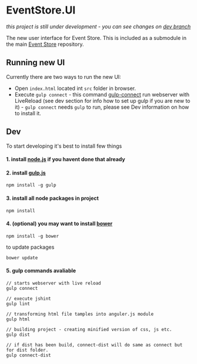 # EventStore.UI

*this project is still under development - you can see changes on [dev branch](https://github.com/EventStore/EventStore.UI/tree/dev)*

The new user interface for Event Store. This is included as a submodule in the main [Event Store](https://github.com/EventStore/EventStore) repository.

## Running new UI

Currently there are two ways to run the new UI:

* Open `index.html` located int `src` folder in browser.
* Execute `gulp connect` - this command [gulp-connect](https://github.com/avevlad/gulp-connect) run webserver with LiveReload (see dev section for info how to set up gulp if you are new to it) - `gulp connect` needs `gulp` to run, please see Dev information on how to install it.

## Dev

To start developing it's best to install few things

#### 1. install [node.js](http://nodejs.org/) if you havent done that already
#### 2. install [gulp.js](http://gulpjs.com/)

```
npm install -g gulp
```

#### 3. install all node packages in project

```
npm install
```

#### 4. (optional) you may want to install [bower](http://bower.io/)

```
npm install -g bower
```

to update packages
```
bower update
```

#### 5. gulp commands avaliable

```
// starts webserver with live reload
gulp connect 

// execute jshint
gulp lint

// transforming html file tamples into anguler.js module
gulp html

// building project - creating minified version of css, js etc.
gulp dist

// if dist has been build, connect-dist will do same as connect but for dist folder.
gulp connect-dist
```
